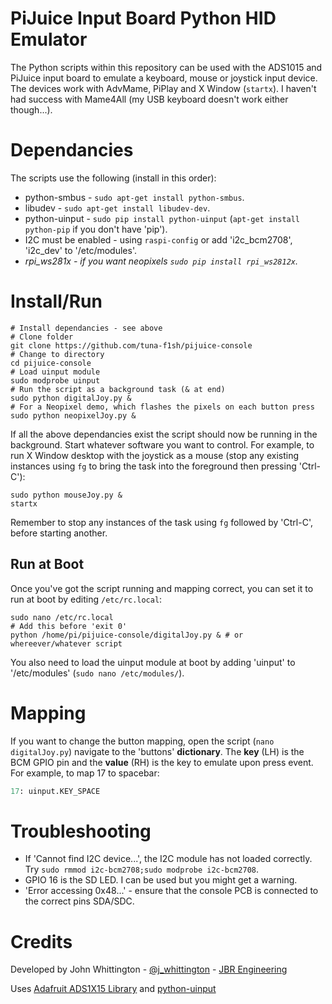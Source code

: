 # PiJuice Input Board Python HID Emulator

The Python scripts within this repository can be used with the ADS1015 and PiJuice input
board to emulate a keyboard, mouse or joystick input device. The devices work
with AdvMame, PiPlay and X Window (`startx`). I haven't had success with
Mame4All (my USB keyboard doesn't work either though...).

# Dependancies

The scripts use the following (install in this order):

* python-smbus - `sudo apt-get install python-smbus`.
* libudev - `sudo apt-get install libudev-dev`.
* python-uinput - `sudo pip install python-uinput` (`apt-get install
  python-pip` if you don't have 'pip').
* I2C must be enabled - using `raspi-config` or add 'i2c_bcm2708', 'i2c_dev' to
  '/etc/modules'.
* *rpi\_ws281x - if you want neopixels `sudo pip install rpi_ws2812x`.*

# Install/Run

```
# Install dependancies - see above
# Clone folder
git clone https://github.com/tuna-f1sh/pijuice-console
# Change to directory
cd pijuice-console
# Load uinput module
sudo modprobe uinput
# Run the script as a background task (& at end)
sudo python digitalJoy.py &
# For a Neopixel demo, which flashes the pixels on each button press
sudo python neopixelJoy.py &
```

If all the above dependancies exist the script should now be running in the
background. Start whatever software you want to control. For example, to run X
Window desktop with the joystick as a mouse (stop any existing instances using
`fg` to bring the task into the foreground then pressing 'Ctrl-C'):

```
sudo python mouseJoy.py &
startx
```

Remember to stop any instances of the task using `fg` followed by 'Ctrl-C',
before starting another.

## Run at Boot

Once you've got the script running and mapping correct, you can set it to run
at boot by editing `/etc/rc.local`:

```
sudo nano /etc/rc.local
# Add this before 'exit 0'
python /home/pi/pijuice-console/digitalJoy.py & # or whereever/whatever script
```

You also need to load the uinput module at boot by adding 'uinput' to
'/etc/modules' (`sudo nano /etc/modules/`).

# Mapping

If you want to change the button mapping, open the script (`nano digitalJoy.py`)
navigate to the 'buttons' **dictionary**. The **key** (LH) is the BCM GPIO pin
and the **value** (RH) is the key to emulate upon press event. For example, to
map 17 to spacebar:

```python
17: uinput.KEY_SPACE
```

# Troubleshooting

* If 'Cannot find I2C device...', the I2C module has not loaded correctly. Try
  `sudo rmmod i2c-bcm2708;sudo modprobe i2c-bcm2708`.
* GPIO 16 is the SD LED. I can be used but you might get a warning.
* 'Error accessing 0x48...' - ensure that the console PCB is connected to the correct pins SDA/SDC.

# Credits

Developed by John Whittington -
[@j_whittington](http://www.twitter.com/j_whittington) - [JBR
Engineering](http://www.jbrengineering.co.uk)

Uses [Adafruit ADS1X15 Library](https://github.com/adafruit/Adafruit-Raspberry-Pi-Python-Code) and [python-uinput](https://github.com/tuomasjjrasanen/python-uinput)
